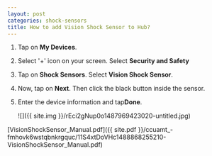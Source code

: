 ```yaml
---
layout: post
categories: shock-sensors
title: How to add Vision Shock Sensor to Hub?
---
```


1. Tap on **My Devices**.

2. Select '+' icon on your screen. Select **Security and Safety**

3. Tap on **Shock Sensors**. Select **Vision Shock Sensor**.

4. Now, tap on **Next**. Then click the black button inside the sensor.

5. Enter the device information and tap**Done**.

    ![]({{ site.img }}/rEci2gNup0o1487969423020-untitled.jpg)

[VisionShockSensor_Manual.pdf]({{ site.pdf }}/ccuamt_-fmhovk6wstqbnkrgquc/11S4xtDoVHc1488868255210-VisionShockSensor_Manual.pdf)